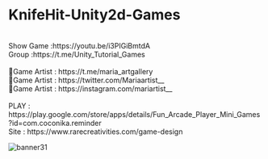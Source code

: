 # KnifeHit-Unity2d-Games
<br />
Show Game :https://youtu.be/i3PIGiBmtdA<br />
Group :https://t.me/Unity_Tutorial_Games<br /><br />
🎨Game Artist : https://t.me/maria_artgallery<br />
🎨Game Artist : https://twitter.com/Mariaartist__<br />
🎨Game Artist : https://instagram.com/mariartist__<br /><br />
PLAY : https://play.google.com/store/apps/details/Fun_Arcade_Player_Mini_Games?id=com.coconika.reminder<br />
Site : https://www.rarecreativities.com/game-design <br />

![banner31](https://user-images.githubusercontent.com/83016119/213399287-19a88d85-364c-4ede-95da-6892e3e01500.png)
